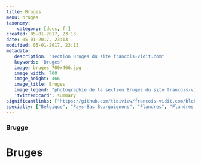 ```yaml
---
title: Bruges
menu: bruges
taxonomy:
    category: [docs, fr]
created: 05-01-2017, 23:13
date: 05-01-2017, 23:13
modified: 05-01-2017, 23:13
metadata:
   description: "section Bruges du site francois-vidit.com"
   keywords: 'Bruges'
   image: bruges_700x466.jpg
   image_width: 700
   image_height: 466
   image_title: Bruges
   image_legend: "photographie de la section Bruges du site francois-vidit.com"
   'twitter:card': summary
significantlinks: ["https://github.com/tidiview/francois-vidit.com/blob/develop/user/sites/docs/pages/01.home/06.bruges/chapter.fr.md"]
specialty: ["Belgique", "Pays-Bas Bourguignons", "Flandres", "Flandres Occidentale", "Bruges"]
---
```

### Brugge

# Bruges